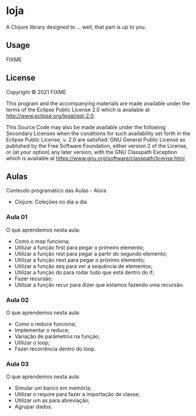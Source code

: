 # loja

A Clojure library designed to ... well, that part is up to you.

## Usage

FIXME

## License

Copyright © 2021 FIXME

This program and the accompanying materials are made available under the
terms of the Eclipse Public License 2.0 which is available at
http://www.eclipse.org/legal/epl-2.0.

This Source Code may also be made available under the following Secondary
Licenses when the conditions for such availability set forth in the Eclipse
Public License, v. 2.0 are satisfied: GNU General Public License as published by
the Free Software Foundation, either version 2 of the License, or (at your
option) any later version, with the GNU Classpath Exception which is available
at https://www.gnu.org/software/classpath/license.html.

## Aulas
Conteudo programático das Aulas - Alura
- Clojure: Coleções no dia a dia

### Aula 01

O que aprendemos nesta aula:

- Como o map funciona;
- Utilizar a função first para pegar o primeiro elemento;
- Utilizar a função rest para pegar a partir do segundo elemento;
- Utilizar a função next para pegar o próximo elemento;
- Utilizar a função seq para ver a sequência de elementos;
- Utilizar a função do para rodar tudo que está dentro do if;
- Fazer recursão;
- Utilizar a função recur para dizer que estamos fazendo uma recursão.

### Aula 02

O que aprendemos nesta aula:

- Como o reduce funciona;
- Implementar o reduce;
- Variação de parâmetros na função;
- Utilizar o loop;
- Fazer recorrência dentro do loop.

### Aula 03

O que aprendemos nesta aula:

- Simular um banco em memória;
- Utilizar o require para fazer a importação de classe;
- Utilizar um as para abreviação;
- Agrupar dados.
